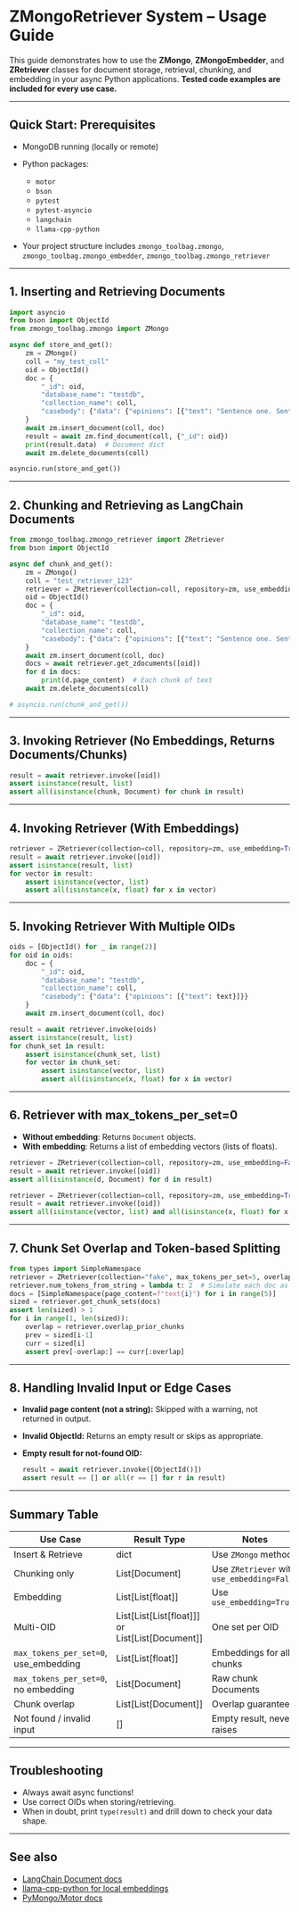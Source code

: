 # ZMongoRetriever System – Usage Guide

This guide demonstrates how to use the **ZMongo**, **ZMongoEmbedder**, and **ZRetriever** classes for document storage, retrieval, chunking, and embedding in your async Python applications.
**Tested code examples are included for every use case.**

---

## **Quick Start: Prerequisites**

* MongoDB running (locally or remote)
* Python packages:

  * `motor`
  * `bson`
  * `pytest`
  * `pytest-asyncio`
  * `langchain`
  * `llama-cpp-python`
* Your project structure includes `zmongo_toolbag.zmongo`, `zmongo_toolbag.zmongo_embedder`, `zmongo_toolbag.zmongo_retriever`

---

## **1. Inserting and Retrieving Documents**

```python
import asyncio
from bson import ObjectId
from zmongo_toolbag.zmongo import ZMongo

async def store_and_get():
    zm = ZMongo()
    coll = "my_test_coll"
    oid = ObjectId()
    doc = {
        "_id": oid,
        "database_name": "testdb",
        "collection_name": coll,
        "casebody": {"data": {"opinions": [{"text": "Sentence one. Sentence two."}]}}
    }
    await zm.insert_document(coll, doc)
    result = await zm.find_document(coll, {"_id": oid})
    print(result.data)  # Document dict
    await zm.delete_documents(coll)

asyncio.run(store_and_get())
```

---

## **2. Chunking and Retrieving as LangChain Documents**

```python
from zmongo_toolbag.zmongo_retriever import ZRetriever
from bson import ObjectId

async def chunk_and_get():
    zm = ZMongo()
    coll = "test_retriever_123"
    retriever = ZRetriever(collection=coll, repository=zm, use_embedding=False)
    oid = ObjectId()
    doc = {
        "_id": oid,
        "database_name": "testdb",
        "collection_name": coll,
        "casebody": {"data": {"opinions": [{"text": "Sentence one. Sentence two. Sentence three."}]}}
    }
    await zm.insert_document(coll, doc)
    docs = await retriever.get_zdocuments([oid])
    for d in docs:
        print(d.page_content)  # Each chunk of text
    await zm.delete_documents(coll)

# asyncio.run(chunk_and_get())
```

---

## **3. Invoking Retriever (No Embeddings, Returns Documents/Chunks)**

```python
result = await retriever.invoke([oid])
assert isinstance(result, list)
assert all(isinstance(chunk, Document) for chunk in result)
```

---

## **4. Invoking Retriever (With Embeddings)**

```python
retriever = ZRetriever(collection=coll, repository=zm, use_embedding=True)
result = await retriever.invoke([oid])
assert isinstance(result, list)
for vector in result:
    assert isinstance(vector, list)
    assert all(isinstance(x, float) for x in vector)
```

---

## **5. Invoking Retriever With Multiple OIDs**

```python
oids = [ObjectId() for _ in range(2)]
for oid in oids:
    doc = {
        "_id": oid,
        "database_name": "testdb",
        "collection_name": coll,
        "casebody": {"data": {"opinions": [{"text": text}]}}
    }
    await zm.insert_document(coll, doc)

result = await retriever.invoke(oids)
assert isinstance(result, list)
for chunk_set in result:
    assert isinstance(chunk_set, list)
    for vector in chunk_set:
        assert isinstance(vector, list)
        assert all(isinstance(x, float) for x in vector)
```

---

## **6. Retriever with max\_tokens\_per\_set=0**

* **Without embedding**: Returns `Document` objects.
* **With embedding**: Returns a list of embedding vectors (lists of floats).

```python
retriever = ZRetriever(collection=coll, repository=zm, use_embedding=False, max_tokens_per_set=0)
result = await retriever.invoke([oid])
assert all(isinstance(d, Document) for d in result)

retriever = ZRetriever(collection=coll, repository=zm, use_embedding=True, max_tokens_per_set=0)
result = await retriever.invoke([oid])
assert all(isinstance(vector, list) and all(isinstance(x, float) for x in vector) for vector in result)
```

---

## **7. Chunk Set Overlap and Token-based Splitting**

```python
from types import SimpleNamespace
retriever = ZRetriever(collection="fake", max_tokens_per_set=5, overlap_prior_chunks=2)
retriever.num_tokens_from_string = lambda t: 2  # Simulate each doc as 2 tokens
docs = [SimpleNamespace(page_content=f"text{i}") for i in range(5)]
sized = retriever.get_chunk_sets(docs)
assert len(sized) > 1
for i in range(1, len(sized)):
    overlap = retriever.overlap_prior_chunks
    prev = sized[i-1]
    curr = sized[i]
    assert prev[-overlap:] == curr[:overlap]
```

---

## **8. Handling Invalid Input or Edge Cases**

* **Invalid page content (not a string):**
  Skipped with a warning, not returned in output.

* **Invalid ObjectId:**
  Returns an empty result or skips as appropriate.

* **Empty result for not-found OID:**

  ```python
  result = await retriever.invoke([ObjectId()])
  assert result == [] or all(r == [] for r in result)
  ```

---

## **Summary Table**

| Use Case                               | Result Type                                          | Notes                                       |
| -------------------------------------- | ---------------------------------------------------- | ------------------------------------------- |
| Insert & Retrieve                      | dict                                                 | Use `ZMongo` methods                        |
| Chunking only                          | List\[Document]                                      | Use `ZRetriever` with `use_embedding=False` |
| Embedding                              | List\[List\[float]]                                  | Use `use_embedding=True`                    |
| Multi-OID                              | List\[List\[List\[float]]] or List\[List\[Document]] | One set per OID                             |
| `max_tokens_per_set=0`, use\_embedding | List\[List\[float]]                                  | Embeddings for all chunks                   |
| `max_tokens_per_set=0`, no embedding   | List\[Document]                                      | Raw chunk Documents                         |
| Chunk overlap                          | List\[List\[Document]]                               | Overlap guaranteed                          |
| Not found / invalid input              | \[]                                                  | Empty result, never raises                  |

---

## **Troubleshooting**

* Always await async functions!
* Use correct OIDs when storing/retrieving.
* When in doubt, print `type(result)` and drill down to check your data shape.

---

## **See also**

* [LangChain Document docs](https://python.langchain.com/docs/api/langchain_core/langchain_core.documents.Document)
* [llama-cpp-python for local embeddings](https://github.com/abetlen/llama-cpp-python)
* [PyMongo/Motor docs](https://motor.readthedocs.io/en/stable/)


